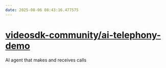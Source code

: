 ```yaml
---
date: 2025-08-06 08:43:16.477575
---
```


# [videosdk-community/ai-telephony-demo](https://github.com/videosdk-community/ai-telephony-demo)

AI agent that makes and receives calls